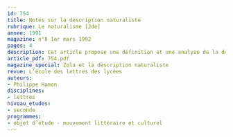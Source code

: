 ```yaml
---
id: 754
title: Notes sur la description naturaliste
rubrique: Le naturalisme [2de]
annee: 1991
magazine: n°8 1er mars 1992
pages: 4
description: Cet article propose une définition et une analyse de la description naturaliste.
article_pdf: 754.pdf
magazine_special: Zola et la description naturaliste
revue: L’école des lettres des lycées
auteurs:
- Philippe Hamon
disciplines:
- lettres
niveau_etudes:
- seconde
programmes:
- objet d’étude - mouvement littéraire et culturel
---
```

